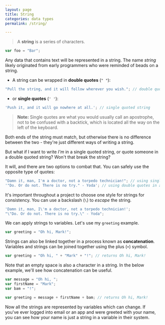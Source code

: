 ```yaml
---
layout: page
title: String
categories: data types
permalink: /string/

---
```


> A **string** is a series of characters.

```js
var foo = "Bar";
```

Any data that contains text will be represented in a string. The name *string* likely originated from early programmers who were reminded of beads on a string.

- A string can be wrapped in **double quotes** (`" "`):

```js
"Pull the string, and it will follow wherever you wish."; // double quoted string
```

- or **single quotes** (`' '`):

```js
'Push it, and it will go nowhere at all.'; // single quoted string
```

> **Note:** Single quotes are what you would usually call an apostrophe, not to be confused with a backtick, which is located all the way on the left of the keyboard.

Both ends of the string must match, but otherwise there is no difference between the two - they're just different ways of writing a string.

But what if I want to write *I'm* in a single quoted string, or quote someone in a double quoted string? Won't that break the string?

It will, and there are two options to combat that. You can safely use the opposite type of quotes:

```js
"Damn it, man, I'm a doctor, not a torpedo technician!"; // using single quotes in a double quoted string
'"Do. Or do not. There is no try." - Yoda'; // using double quotes in a single quoted string
```

It's important throughout a project to choose one style for strings for consistency. You can use a backslash (`\`) to *escape* the string.

```js
'Damn it, man, I\'m a doctor, not a torpedo technician!'; 
"\"Do. Or do not. There is no try.\" - Yoda";
```

We can apply strings to variables. Let's use my `greeting` example.

```js
var greeting = "Oh hi, Mark!";
```

Strings can also be linked together in a process known as **concatenation**. Variables and strings can be joined together using the plus (`+`) symbol.

```js
var greeting = "Oh hi, " + "Mark" + "!"; // returns Oh hi, Mark!
```

Note that an empty space is also a character in a string. In the below example, we'll see how concatenation can be useful.

```js
var message = "Oh hi, ";
var firstName = "Mark";
var bam = "!";

var greeting = message + firstName + bam; // returns Oh hi, Mark!
```

Now all the strings are represented by variables which can change. If you've ever logged into email or an app and were greeted with your name, you can see how your name is just a string in a variable in their system.
